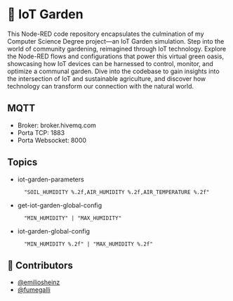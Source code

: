 # 🌱 IoT Garden

This Node-RED code repository encapsulates the culmination of my Computer Science Degree project—an IoT Garden simulation. Step into the world of community gardening, reimagined through IoT technology. Explore the Node-RED flows and configurations that power this virtual green oasis, showcasing how IoT devices can be harnessed to control, monitor, and optimize a communal garden. Dive into the codebase to gain insights into the intersection of IoT and sustainable agriculture, and discover how technology can transform our connection with the natural world.

## MQTT

- Broker: broker.hivemq.com
- Porta TCP: 1883
- Porta Websocket: 8000

## Topics

- iot-garden-parameters
  ```
    "SOIL_HUMIDITY %.2f,AIR_HUMIDITY %.2f,AIR_TEMPERATURE %.2f"
  ```
  
- get-iot-garden-global-config
  ```
    "MIN_HUMIDITY" | "MAX_HUMIDITY"
  ```
  
- iot-garden-global-config
  ```
    "MIN_HUMIDITY %.2f" | "MAX_HUMIDITY %.2f"
  ```

## :man: Contributors
- [@emiliosheinz](https://github.com/emiliosheinz)
- [@fumegalli](https://github.com/fumegalli)
